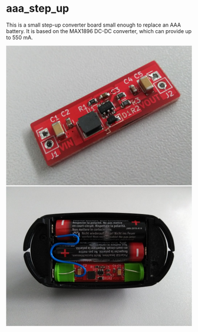 # aaa_step_up

This is a small step-up converter board small enough to replace an AAA battery. It is based on the MAX1896 DC-DC converter, which can provide up to 550 mA.

![finished board](/pics/board.jpg) ![placed in device](/pics/assembled.jpg)

